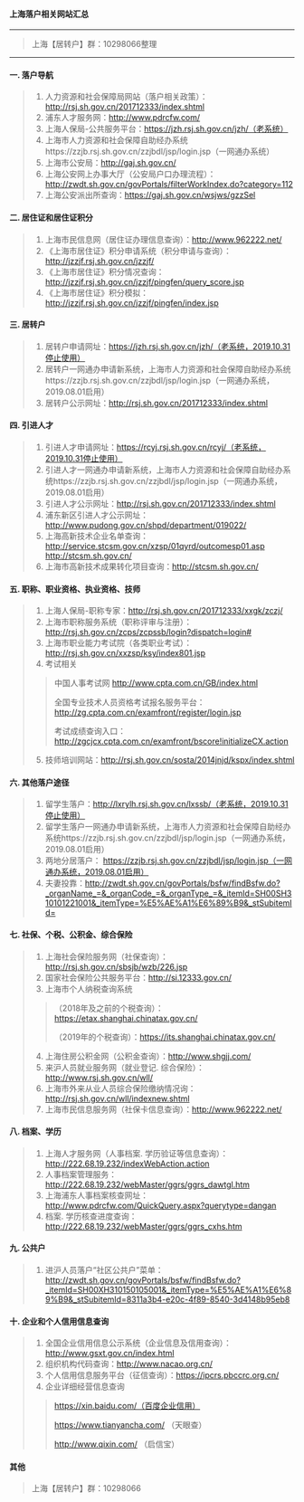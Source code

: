 #### 上海落户相关网站汇总

---
> 上海【居转户】群：10298066整理
---

#### 一. 落户导航
> 1. 人力资源和社会保障局网站（落户相关政策）：http://rsj.sh.gov.cn/201712333/index.shtml
> 2. 浦东人才服务网：http://www.pdrcfw.com/
> 3. 上海人保局-公共服务平台：https://jzh.rsj.sh.gov.cn/jzh/（老系统）
> 4. 上海市人力资源和社会保障自助经办系统https://zzjb.rsj.sh.gov.cn/zzjbdl/jsp/login.jsp（一网通办系统）
> 5. 上海市公安局：http://gaj.sh.gov.cn/
> 6. 上海公安网上办事大厅（公安局户口办理流程）：http://zwdt.sh.gov.cn/govPortals/filterWorkIndex.do?category=112
> 7. 上海公安派出所查询：https://gaj.sh.gov.cn/wsjws/gzzSel

#### 二. 居住证和居住证积分
> 1. 上海市民信息网（居住证办理信息查询）：http://www.962222.net/
> 2. 《上海市居住证》积分申请系统（积分申请与查询）：http://jzzjf.rsj.sh.gov.cn/jzzjf/
> 3. 《上海市居住证》积分情况查询：http://jzzjf.rsj.sh.gov.cn/jzzjf/pingfen/query_score.jsp
> 4. 《上海市居住证》积分模拟：http://jzzjf.rsj.sh.gov.cn/jzzjf/pingfen/index.jsp

#### 三. 居转户
> 1. 居转户申请网址：https://jzh.rsj.sh.gov.cn/jzh/（老系统，2019.10.31停止使用）
> 2. 居转户一网通办申请新系统，上海市人力资源和社会保障自助经办系统https://zzjb.rsj.sh.gov.cn/zzjbdl/jsp/login.jsp（一网通办系统，2019.08.01启用）
> 3. 居转户公示网址：http://rsj.sh.gov.cn/201712333/index.shtml

#### 四. 引进人才
> 1. 引进人才申请网址：https://rcyj.rsj.sh.gov.cn/rcyj/（老系统，2019.10.31停止使用）
> 2. 引进人才一网通办申请新系统，上海市人力资源和社会保障自助经办系统https://zzjb.rsj.sh.gov.cn/zzjbdl/jsp/login.jsp（一网通办系统，2019.08.01启用）
> 3. 引进人才公示网址：http://rsj.sh.gov.cn/201712333/index.shtml
> 4. 浦东新区引进人才公示网址：http://www.pudong.gov.cn/shpd/department/019022/
> 5. 上海高新技术企业名单查询：http://service.stcsm.gov.cn/xzsp/01qyrd/outcomesp01.asp http://stcsm.sh.gov.cn/
> 6. 上海市高新技术成果转化项目查询：http://stcsm.sh.gov.cn/

#### 五. 职称、职业资格、执业资格、技师
> 1. 上海人保局-职称专家：http://rsj.sh.gov.cn/201712333/xxgk/zczj/
> 2. 上海市职称服务系统（职称评审与注册）：http://rsj.sh.gov.cn/zcps/zcpssb/login?dispatch=login#
> 3. 上海市职业能力考试院（各类职业考试）：http://rsj.sh.gov.cn/xxzsp/ksy/index801.jsp
> 4. 考试相关
>> 中国人事考试网 http://www.cpta.com.cn/GB/index.html
>>
>> 全国专业技术人员资格考试报名服务平台：http://zg.cpta.com.cn/examfront/register/login.jsp
>>
>> 考试成绩查询入口：http://zgcjcx.cpta.com.cn/examfront/bscore!initializeCX.action
> 5. 技师培训网站：http://rsj.sh.gov.cn/sosta/2014jnjd/kspx/index.shtml

#### 六. 其他落户途径
> 1. 留学生落户：http://lxrylh.rsj.sh.gov.cn/lxssb/（老系统，2019.10.31停止使用）
> 2. 留学生落户一网通办申请新系统，上海市人力资源和社会保障自助经办系统https://zzjb.rsj.sh.gov.cn/zzjbdl/jsp/login.jsp（一网通办系统，2019.08.01启用）
> 3. 两地分居落户： https://zzjb.rsj.sh.gov.cn/zzjbdl/jsp/login.jsp（一网通办系统，2019.08.01启用）
> 4. 夫妻投靠：http://zwdt.sh.gov.cn/govPortals/bsfw/findBsfw.do?_organName_=&_organCode_=&_organType_=&_itemId=SH00SH310101221001&_itemType=%E5%AE%A1%E6%89%B9&_stSubitemId=

#### 七. 社保、个税、公积金、综合保险
> 1. 上海社会保险服务网（社保查询）：http://rsj.sh.gov.cn/sbsjb/wzb/226.jsp
> 2. 国家社会保险公共服务平台：http://si.12333.gov.cn/
> 3. 上海市个人纳税查询系统
>>（2018年及之前的个税查询）：https://etax.shanghai.chinatax.gov.cn/
>>
>>（2019年的个税查询）：https://its.shanghai.chinatax.gov.cn/
> 4. 上海住房公积金网（公积金查询）：http://www.shgjj.com/
> 5. 来沪人员就业服务网（就业登记. 综合保险）：http://www.rsj.sh.gov.cn/wll/
> 6. 上海市外来从业人员综合保险缴纳情况询：http://rsj.sh.gov.cn/wll/indexnew.shtml
> 7. 上海市民信息服务网（社保卡信息查询）：http://www.962222.net/

#### 八. 档案、学历
> 1. 上海人才服务网（人事档案. 学历验证等信息查询）：http://222.68.19.232/indexWebAction.action
> 2. 人事档案管理服务：http://222.68.19.232/webMaster/ggrs/ggrs_dawtgl.htm
> 3. 上海浦东人事档案核查网址：http://www.pdrcfw.com/QuickQuery.aspx?querytype=dangan
> 4. 档案. 学历核查进度查询：http://222.68.19.232/webMaster/ggrs/ggrs_cxhs.htm

#### 九. 公共户
> 1. 进沪人员落户“社区公共户”菜单：http://zwdt.sh.gov.cn/govPortals/bsfw/findBsfw.do?_itemId=SH00XH310150105001&_itemType=%E5%AE%A1%E6%89%B9&_stSubitemId=8311a3b4-e20c-4f89-8540-3d4148b95eb8

#### 十. 企业和个人信用信息查询
> 1. 全国企业信用信息公示系统（企业信息及信用查询）：http://www.gsxt.gov.cn/index.html
> 2. 组织机构代码查询：http://www.nacao.org.cn/
> 3. 个人信用信息服务平台（征信查询）：https://ipcrs.pbccrc.org.cn/
> 4. 企业详细经营信息查询
>> https://xin.baidu.com/（百度企业信用）
>>
>> https://www.tianyancha.com/ （天眼查）
>>
>> http://www.qixin.com/ （启信宝）

#### 其他
> 上海【居转户】群：10298066
